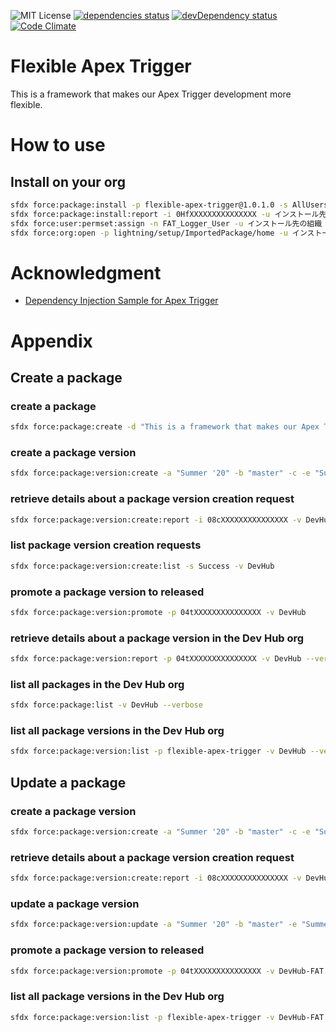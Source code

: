 ![MIT License](http://img.shields.io/badge/license-MIT-blue.svg?style=flat)
[![dependencies status](https://david-dm.org/takahitomiyamoto/flexible-apex-trigger.svg)](https://david-dm.org/takahitomiyamoto/flexible-apex-trigger)
[![devDependency status](https://david-dm.org/takahitomiyamoto/flexible-apex-trigger/dev-status.svg)](https://david-dm.org/takahitomiyamoto/flexible-apex-trigger#info=devDependencies)
[![Code Climate](https://codeclimate.com/github/takahitomiyamoto/flexible-apex-trigger.svg)](https://codeclimate.com/github/takahitomiyamoto/flexible-apex-trigger)

# Flexible Apex Trigger

This is a framework that makes our Apex Trigger development more flexible.

# How to use

## Install on your org

```sh
sfdx force:package:install -p flexible-apex-trigger@1.0.1.0 -s AllUsers -u インストール先の組織
sfdx force:package:install:report -i 0HfXXXXXXXXXXXXXXX -u インストール先の組織
sfdx force:user:permset:assign -n FAT_Logger_User -u インストール先の組織
sfdx force:org:open -p lightning/setup/ImportedPackage/home -u インストール先の組織
```

# Acknowledgment

- [Dependency Injection Sample for Apex Trigger](https://github.com/takahitomiyamoto/di-sample-apex-trigger)

# Appendix

## Create a package

### create a package

```sh
sfdx force:package:create -d "This is a framework that makes our Apex Trigger development more flexible." -e -n "flexible-apex-trigger" -r force-app-fat -t Unlocked -v DevHub
```

### create a package version

```sh
sfdx force:package:version:create -a "Summer '20" -b "master" -c -e "Summer '20 (API version 49.0)" -f config/project-scratch-def.json -n 1.0.0.0 -p 0HoXXXXXXXXXXXXXXX -t v49.0 -v DevHub -x --postinstallurl "https://github.com/takahitomiyamoto/flexible-apex-trigger" --releasenotesurl "https://github.com/takahitomiyamoto/flexible-apex-trigger/releases"
```

### retrieve details about a package version creation request

```sh
sfdx force:package:version:create:report -i 08cXXXXXXXXXXXXXXX -v DevHub
```

### list package version creation requests

```sh
sfdx force:package:version:create:list -s Success -v DevHub
```

### promote a package version to released

```sh
sfdx force:package:version:promote -p 04tXXXXXXXXXXXXXXX -v DevHub
```

### retrieve details about a package version in the Dev Hub org

```sh
sfdx force:package:version:report -p 04tXXXXXXXXXXXXXXX -v DevHub --verbose
```

### list all packages in the Dev Hub org

```sh
sfdx force:package:list -v DevHub --verbose
```

### list all package versions in the Dev Hub org

```sh
sfdx force:package:version:list -p flexible-apex-trigger -v DevHub --verbose
```

## Update a package

### create a package version

```sh
sfdx force:package:version:create -a "Summer '20" -b "master" -c -e "Summer '20 (API version 49.0)" -f config/project-scratch-def.json -n 1.0.1.0 -p 0HoXXXXXXXXXXXXXXX -t v49.0 -v DevHub-FAT -x --postinstallurl "https://github.com/takahitomiyamoto/flexible-apex-trigger" --releasenotesurl "https://github.com/takahitomiyamoto/flexible-apex-trigger/releases"
```

### retrieve details about a package version creation request

```sh
sfdx force:package:version:create:report -i 08cXXXXXXXXXXXXXXX -v DevHub-FAT
```

### update a package version

```sh
sfdx force:package:version:update -a "Summer '20" -b "master" -e "Summer '20 (API version 49.0)" -p 04tXXXXXXXXXXXXXXX -t v49.0 -v DevHub-FAT
```

### promote a package version to released

```sh
sfdx force:package:version:promote -p 04tXXXXXXXXXXXXXXX -v DevHub-FAT
```

### list all package versions in the Dev Hub org

```sh
sfdx force:package:version:list -p flexible-apex-trigger -v DevHub-FAT --verbose
```

